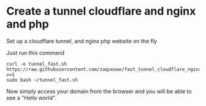 # Create a tunnel cloudflare and nginx and php
Set up a cloudflare tunnel, and nginx php website on the fly

Just run this command

```
curl -o tunnel_fast.sh https://raw.githubusercontent.com/zaqueoae/fast_tunnel_cloudflare_nginx_php/refs/heads/main/tunnel_fast.sh?v=1
sudo bash ~/tunnel_fast.sh
```

Now simply access your domain from the browser and you will be able to see a "Hello world".
